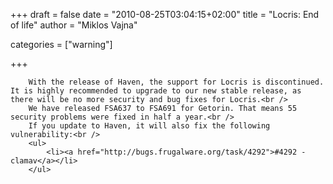 
+++
draft = false
date = "2010-08-25T03:04:15+02:00"
title = "Locris: End of life"
author = "Miklos Vajna"

categories = ["warning"]

+++

        With the release of Haven, the support for Locris is discontinued. It is highly recommended to upgrade to our new stable release, as there will be no more security and bug fixes for Locris.<br />
        We have released FSA637 to FSA691 for Getorin. That means 55 security problems were fixed in half a year.<br />
        If you update to Haven, it will also fix the following vulnerability:<br />
        <ul>
            <li><a href="http://bugs.frugalware.org/task/4292">#4292 - clamav</a></li>
        </ul>
            
        